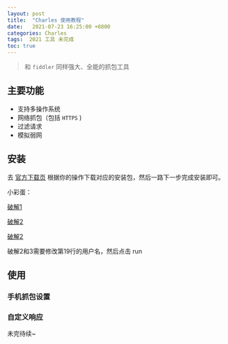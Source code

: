 ```yaml
---
layout: post
title:  "Charles 使用教程"
date:   2021-07-23 16:25:00 +0800
categories: Charles
tags:  2021 工具 未完成
toc: true
---
```


> 和 `fiddler` 同样强大、全能的抓包工具



## 主要功能

- 支持多操作系统
- 网络抓包（包括 `HTTPS` )
- 过滤请求
- 模拟弱网

## 安装

去 <a href='https://www.charlesproxy.com/download/' target="_blank">官方下载页</a> 根据你的操作下载对应的安装包，然后一路下一步完成安装即可。

小彩蛋：

<a href='https://www.zzzmode.com/mytools/charles/' target="_blank">破解1</a>

<a href='https://goplay.space/#3K2iuH9cREz' target="_blank">破解2</a>

<a href='https://goplay.tools/snippet/3K2iuH9cREz' target="_blank">破解2</a>

破解2和3需要修改第19行的用户名，然后点击 run

## 使用

### 手机抓包设置

### 自定义响应


未完待续~